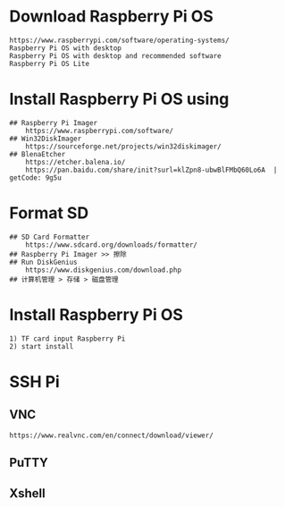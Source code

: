 # Download Raspberry Pi OS
    https://www.raspberrypi.com/software/operating-systems/
    Raspberry Pi OS with desktop
    Raspberry Pi OS with desktop and recommended software
    Raspberry Pi OS Lite
    
# Install Raspberry Pi OS using 
    ## Raspberry Pi Imager
        https://www.raspberrypi.com/software/
    ## Win32DiskImager
        https://sourceforge.net/projects/win32diskimager/
    ## BlenaEtcher
        https://etcher.balena.io/
        https://pan.baidu.com/share/init?surl=klZpn8-ubwBlFMbQ60Lo6A  | getCode: 9g5u

# Format SD
    ## SD Card Formatter
        https://www.sdcard.org/downloads/formatter/
    ## Raspberry Pi Imager >> 擦除
    ## Run DiskGenius
        https://www.diskgenius.com/download.php
    ## 计算机管理 > 存储 > 磁盘管理
    
# Install Raspberry Pi OS
    1) TF card input Raspberry Pi
    2) start install

# SSH Pi
## VNC
    https://www.realvnc.com/en/connect/download/viewer/
## PuTTY

## Xshell
